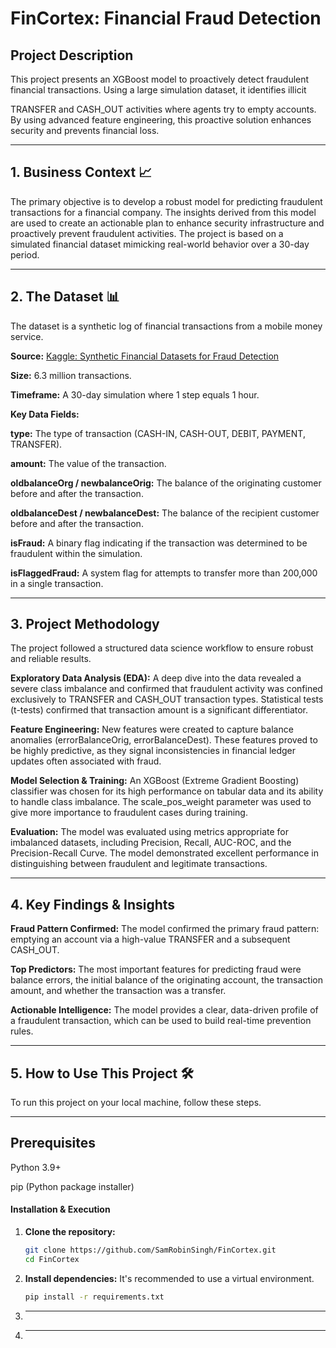 # FinCortex: Financial Fraud Detection

## Project Description
This project presents an XGBoost model to proactively detect fraudulent financial transactions. Using a large simulation dataset, it identifies illicit 

TRANSFER and CASH_OUT activities where agents try to empty accounts. By using advanced feature engineering, this proactive solution enhances security and prevents financial loss.

---

## 1. Business Context 📈
The primary objective is to develop a robust model for predicting fraudulent transactions for a financial company. The insights derived from this model are used to create an actionable plan to enhance security infrastructure and proactively prevent fraudulent activities. The project is based on a simulated financial dataset mimicking real-world behavior over a 30-day period.

---

## 2. The Dataset 📊
The dataset is a synthetic log of financial transactions from a mobile money service.

**Source:**  [Kaggle: Synthetic Financial Datasets for Fraud Detection](https://www.kaggle.com/datasets/ealaxi/paysim1/data)

**Size:** 6.3 million transactions.

**Timeframe:** A 30-day simulation where 1 step equals 1 hour.

**Key Data Fields:**

**type:** The type of transaction (CASH-IN, CASH-OUT, DEBIT, PAYMENT, TRANSFER).

**amount:** The value of the transaction.

**oldbalanceOrg / newbalanceOrig:** The balance of the originating customer before and after the transaction.

**oldbalanceDest / newbalanceDest:** The balance of the recipient customer before and after the transaction.


**isFraud:** A binary flag indicating if the transaction was determined to be fraudulent within the simulation.

**isFlaggedFraud:** A system flag for attempts to transfer more than 200,000 in a single transaction.

---

## 3. Project Methodology 
The project followed a structured data science workflow to ensure robust and reliable results.

**Exploratory Data Analysis (EDA):** A deep dive into the data revealed a severe class imbalance and confirmed that fraudulent activity was confined exclusively to TRANSFER and CASH_OUT transaction types. Statistical tests (t-tests) confirmed that transaction amount is a significant differentiator.

**Feature Engineering:** New features were created to capture balance anomalies (errorBalanceOrig, errorBalanceDest). These features proved to be highly predictive, as they signal inconsistencies in financial ledger updates often associated with fraud.

**Model Selection & Training:** An XGBoost (Extreme Gradient Boosting) classifier was chosen for its high performance on tabular data and its ability to handle class imbalance. The scale_pos_weight parameter was used to give more importance to fraudulent cases during training.

**Evaluation:** The model was evaluated using metrics appropriate for imbalanced datasets, including Precision, Recall, AUC-ROC, and the Precision-Recall Curve. The model demonstrated excellent performance in distinguishing between fraudulent and legitimate transactions.

---

## 4. Key Findings & Insights 

**Fraud Pattern Confirmed:** The model confirmed the primary fraud pattern: emptying an account via a high-value TRANSFER and a subsequent CASH_OUT.

**Top Predictors:** The most important features for predicting fraud were balance errors, the initial balance of the originating account, the transaction amount, and whether the transaction was a transfer.

**Actionable Intelligence:** The model provides a clear, data-driven profile of a fraudulent transaction, which can be used to build real-time prevention rules.

---

## 5. How to Use This Project 🛠
To run this project on your local machine, follow these steps.

---

## Prerequisites
Python 3.9+

pip (Python package installer)

#### Installation & Execution

1. **Clone the repository:**
   ```bash
   git clone https://github.com/SamRobinSingh/FinCortex.git
   cd FinCortex
2. **Install dependencies:**
   It's recommended to use a virtual environment.
   
   ```bash
   pip install -r requirements.txt
4. ** **
5. ** **
  
   
